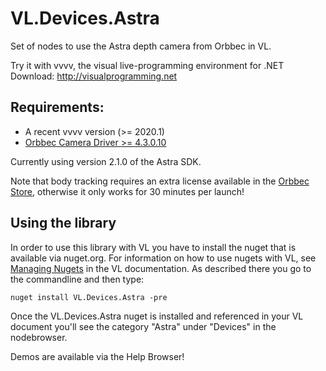 # VL.Devices.Astra
Set of nodes to use the Astra depth camera from Orbbec in VL.

Try it with vvvv, the visual live-programming environment for .NET  
Download: http://visualprogramming.net

## Requirements:
* A recent vvvv version (>= 2020.1)
* [Orbbec Camera Driver >= 4.3.0.10](https://orbbec3d.com/develop/)

Currently using version 2.1.0 of the Astra SDK.

Note that body tracking requires an extra license available in the [Orbbec Store](http://shop.orbbec3d.com/), otherwise it only works for 30 minutes per launch!

## Using the library
In order to use this library with VL you have to install the nuget that is available via nuget.org. For information on how to use nugets with VL, see [Managing Nugets](https://thegraybook.vvvv.org/reference/libraries/dependencies.html#manage-nugets) in the VL documentation. As described there you go to the commandline and then type:

    nuget install VL.Devices.Astra -pre

Once the VL.Devices.Astra nuget is installed and referenced in your VL document you'll see the category "Astra" under "Devices" in the nodebrowser. 

Demos are available via the Help Browser!
